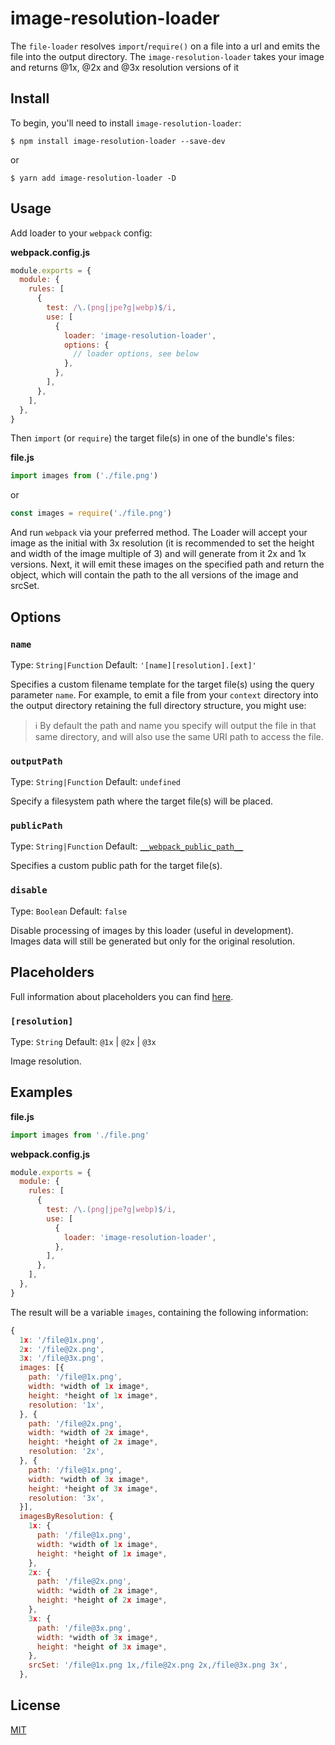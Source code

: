 <!-- [![npm][npm]][npm-url]
[![node][node]][node-url] -->

# image-resolution-loader

The `file-loader` resolves `import`/`require()` on a file into a url and emits the file into the output directory.
The `image-resolution-loader` takes your image and returns @1x, @2x and @3x resolution versions of it

## Install

To begin, you'll need to install `image-resolution-loader`:

```console
$ npm install image-resolution-loader --save-dev
```

or

```console
$ yarn add image-resolution-loader -D
```

## Usage

Add loader to your `webpack` config:

**webpack.config.js**

```js
module.exports = {
  module: {
    rules: [
      {
        test: /\.(png|jpe?g|webp)$/i,
        use: [
          {
            loader: 'image-resolution-loader',
            options: {
              // loader options, see below
            },
          },
        ],
      },
    ],
  },
}
```

Then `import` (or `require`) the target file(s) in one of the bundle's files:

**file.js**

```js
import images from ('./file.png')
```

or

```js
const images = require('./file.png')
```

And run `webpack` via your preferred method.
The Loader will accept your image as the initial with 3x resolution (it is recommended to set the height and width of the image multiple of 3) and will generate from it 2x and 1x versions. Next, it will emit these images on the specified path and return the object, which will contain the path to the all versions of the image and srcSet.

## Options

### `name`

Type: `String|Function`
Default: `'[name][resolution].[ext]'`

Specifies a custom filename template for the target file(s) using the query
parameter `name`. For example, to emit a file from your `context` directory into
the output directory retaining the full directory structure, you might use:

> ℹ️ By default the path and name you specify will output the file in that same directory, and will also use the same URI path to access the file.

### `outputPath`

Type: `String|Function`
Default: `undefined`

Specify a filesystem path where the target file(s) will be placed.

### `publicPath`

Type: `String|Function`
Default: [`__webpack_public_path__`](https://webpack.js.org/api/module-variables/#__webpack_public_path__-webpack-specific-)

Specifies a custom public path for the target file(s).

### `disable`

Type: `Boolean`
Default: `false`

Disable processing of images by this loader (useful in development). Images data will still be generated but only for the original resolution.

## Placeholders

Full information about placeholders you can find [here](https://github.com/webpack/loader-utils#interpolatename).

### `[resolution]`

Type: `String`
Default: `@1x` | `@2x` | `@3x`

Image resolution.

## Examples

**file.js**

```js
import images from './file.png'
```

**webpack.config.js**

```js
module.exports = {
  module: {
    rules: [
      {
        test: /\.(png|jpe?g|webp)$/i,
        use: [
          {
            loader: 'image-resolution-loader',
          },
        ],
      },
    ],
  },
}
```

The result will be a variable `images`, containing the following information:

```js
{
  1x: '/file@1x.png',
  2x: '/file@2x.png',
  3x: '/file@3x.png',
  images: [{
    path: '/file@1x.png',
    width: *width of 1x image*,
    height: *height of 1x image*,
    resolution: '1x',
  }, {
    path: '/file@2x.png',
    width: *width of 2x image*,
    height: *height of 2x image*,
    resolution: '2x',
  }, {
    path: '/file@1x.png',
    width: *width of 3x image*,
    height: *height of 3x image*,
    resolution: '3x',
  }],
  imagesByResolution: {
    1x: {
      path: '/file@1x.png',
      width: *width of 1x image*,
      height: *height of 1x image*,
    },
    2x: {
      path: '/file@2x.png',
      width: *width of 2x image*,
      height: *height of 2x image*,
    },
    3x: {
      path: '/file@3x.png',
      width: *width of 3x image*,
      height: *height of 3x image*,
    },
    srcSet: '/file@1x.png 1x,/file@2x.png 2x,/file@3x.png 3x',
  },
```

## License

[MIT](./LICENSE)
